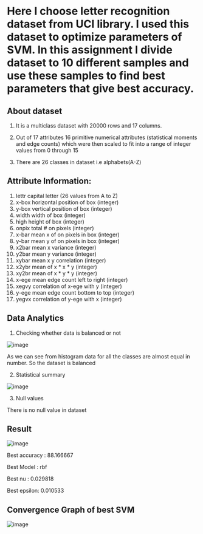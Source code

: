 # Here I choose letter recognition dataset from UCI library. I used this dataset to optimize parameters of SVM. In this assignment I divide dataset to 10 different samples and use these samples to find best parameters that give best accuracy.

## About dataset


1. It is a multiclass dataset with 20000 rows and 17 columns.


2. Out of 17 attributes 16 primitive numerical attributes (statistical moments and edge counts) which were then scaled to fit into a range of integer values from 0 through 15


3. There are 26 classes in dataset i.e alphabets(A-Z)

## Attribute Information:

1. lettr capital letter (26 values from A to Z)
2. x-box horizontal position of box (integer)
3. y-box vertical position of box (integer)
4. width width of box (integer)
5. high height of box (integer)
6. onpix total # on pixels (integer)
7. x-bar mean x of on pixels in box (integer)
8. y-bar mean y of on pixels in box (integer)
9. x2bar mean x variance (integer)
10. y2bar mean y variance (integer)
11. xybar mean x y correlation (integer)
12. x2ybr mean of x * x * y (integer)
13. xy2br mean of x * y * y (integer)
14. x-ege mean edge count left to right (integer)
15. xegvy correlation of x-ege with y (integer)
16. y-ege mean edge count bottom to top (integer)
17. yegvx correlation of y-ege with x (integer)

## Data Analytics

1. Checking whether data is balanced or not

![image](https://user-images.githubusercontent.com/79744977/233181503-1c2a82c0-ff4e-4e94-8022-089c7464bf88.png)

As we can see from histogram data for all the classes are almost equal in number. So the dataset is balanced

2. Statistical summary

![image](https://user-images.githubusercontent.com/79744977/233182801-ef3297cb-bef6-49df-9478-c8dc802a37e3.png)

3. Null values

There is no null value in dataset

## Result

![image](https://user-images.githubusercontent.com/79744977/233186104-ee32d6c9-600b-485a-bb00-4b4891e63062.png)

Best accuracy : 88.166667


Best Model : rbf


Best nu : 0.029818


Best epsilon: 0.010533

## Convergence Graph of best SVM

![image](https://user-images.githubusercontent.com/79744977/233186717-ce287920-a0ce-4829-90b3-b964d9d4e7a4.png)

